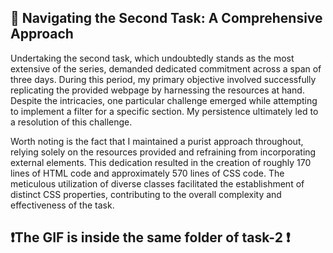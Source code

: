 ## 📝 Navigating the Second Task: A Comprehensive Approach

Undertaking the second task, which undoubtedly stands as the most extensive of the series, demanded dedicated commitment across a span of three days. During this period, my primary objective involved successfully replicating the provided webpage by harnessing the resources at hand. Despite the intricacies, one particular challenge emerged while attempting to implement a filter for a specific section. My persistence ultimately led to a resolution of this challenge.

Worth noting is the fact that I maintained a purist approach throughout, relying solely on the resources provided and refraining from incorporating external elements. This dedication resulted in the creation of roughly 170 lines of HTML code and approximately 570 lines of CSS code. The meticulous utilization of diverse classes facilitated the establishment of distinct CSS properties, contributing to the overall complexity and effectiveness of the task.

## ❗The GIF is inside the same folder of task-2 ❗
